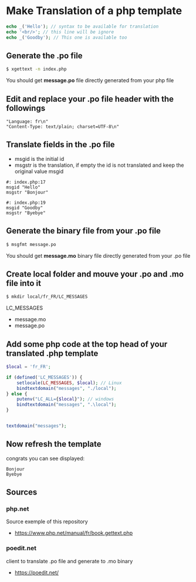 # Make Translation of a php template

```php
echo _('Hello'); // syntax to be available for translation
echo '<br/>'; // this line will be ignore
echo _('Goodby'); // This one is available too
```

## Generate the .po file

```bash
$ xgettext -n index.php
```

You should get **message.po** file directly generated from your php file

## Edit and replace your .po file header with the followings

```code
"Language: fr\n"
"Content-Type: text/plain; charset=UTF-8\n"
```

## Translate fields in the .po file

- msgid is the initial id 
- msgstr is the translation, if empty the id is not translated and keep the original value msgid 


```code
#: index.php:17
msgid "Hello" 
msgstr "Bonjour" 

#: index.php:19
msgid "Goodby"
msgstr "Byebye"
```


## Generate the binary file from your .po file

```bash
$ msgfmt message.po
```

You should get **message.mo** binary file directly generated from your .po file


## Create local folder and mouve your .po and .mo file into it

```bash
$ mkdir local/fr_FR/LC_MESSAGES
```
LC_MESSAGES
- message.mo
- message.po

## Add some php code at the top head of your translated .php template

```php
$local = 'fr_FR';

if (defined('LC_MESSAGES')) {
    setlocale(LC_MESSAGES, $local); // Linux
    bindtextdomain("messages", "./local");
} else {
    putenv("LC_ALL={$local}"); // windows
    bindtextdomain("messages", ".\local");
}


textdomain("messages");
```

## Now refresh the template 

congrats you can see displayed:

```code
Bonjour
Byebye
```

## Sources

### php.net

Source exemple of this repository
- https://www.php.net/manual/fr/book.gettext.php

### poedit.net 

client to translate .po file and generate to .mo binary
- https://poedit.net/
